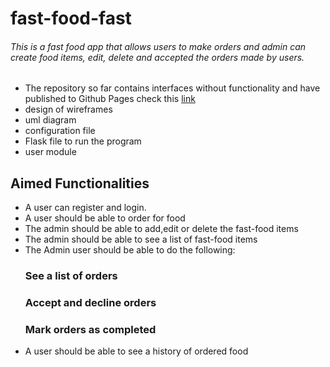 # fast-food-fast

 ###### This is a fast food app that allows users to make orders and admin can create food items, edit, delete and accepted the orders made by users.


- The repository so far contains interfaces without functionality and have published to Github Pages check this [link](https://thubimaina.github.io/yummy-recipe/)
- design of wireframes
- uml diagram
- configuration file
- Flask file to run the program
- user module

## Aimed Functionalities 
- A user can register and login.
- A user should be able to order for food
- The admin should be able to add,edit or delete the fast-food items
- The admin should be able to see a list of fast-food items
- The Admin user should be able to do the following:
     ### See a list of orders
     ### Accept and decline orders
     ### Mark orders as completed
- A user should be able to see a history of ordered food

